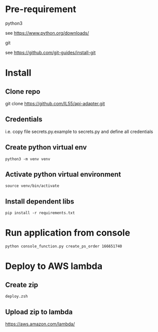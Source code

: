 # Pre-requirement

python3

see https://www.python.org/downloads/

git

see https://github.com/git-guides/install-git

# Install

## Clone repo
git clone https://github.com/IL55/api-adapter.git

## Credentials
i.e. copy file secrets.py.example to secrets.py and define all credentials

## Create python virtual env
`python3 -m venv venv`

## Activate python virtual environment
`source venv/bin/activate`

## Install dependent libs
`pip install -r requirements.txt`

# Run application from console
`python console_function.py create_ps_order 166651740`

# Deploy to AWS lambda

## Create zip
`deploy.zsh`

## Upload zip to lambda
https://aws.amazon.com/lambda/



